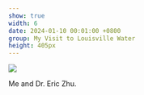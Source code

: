 ```yaml
---
show: true
width: 6
date: 2024-01-10 00:01:00 +0800
group: My Visit to Louisville Water
height: 405px
---
```

<div>
  <img class="lazy w-100 rounded-top" src="{{ '/assets/images/LWC_Pics/LWCVisit1.jpg' | relative_url }}">
  <div class="card-body">
    <p class="card-text">
      Me and Dr. Eric Zhu.
    </p>
  </div>
</div>
